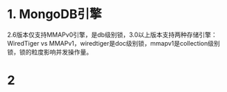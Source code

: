 # 1. MongoDB引擎
2.6版本仅支持MMAPv0引擎，是db级别锁，3.0以上版本支持两种存储引擎：WiredTiger vs MMAPv1，wiredtiger是doc级别锁，mmapv1是collection级别锁，锁的粒度影响并发操作量。

# 2